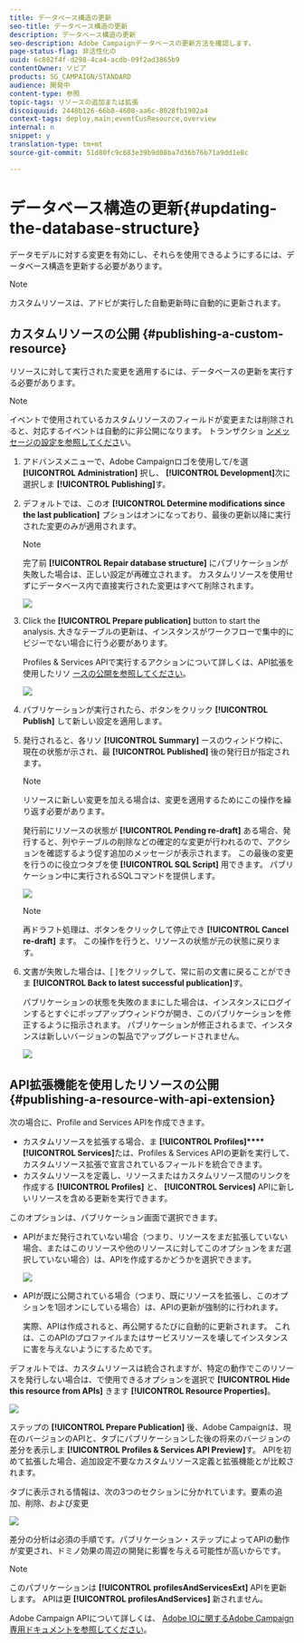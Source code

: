 ```yaml
---
title: データベース構造の更新
seo-title: データベース構造の更新
description: データベース構造の更新
seo-description: Adobe Campaignデータベースの更新方法を確認します。
page-status-flag: 非活性化の
uuid: 6c802f4f-d298-4ca4-acdb-09f2ad3865b9
contentOwner: ソビア
products: SG_CAMPAIGN/STANDARD
audience: 開発中
content-type: 参照
topic-tags: リソースの追加または拡張
discoiquuid: 2448b126-66b8-4608-aa6c-8028fb1902a4
context-tags: deploy,main;eventCusResource,overview
internal: n
snippet: y
translation-type: tm+mt
source-git-commit: 51d80fc9c683e39b9d08ba7d36b76b71a9dd1e8c

---
```



# データベース構造の更新{#updating-the-database-structure}

データモデルに対する変更を有効にし、それらを使用できるようにするには、データベース構造を更新する必要があります。

>[!NOTE]
>
>カスタムリソースは、アドビが実行した自動更新時に自動的に更新されます。

## カスタムリソースの公開 {#publishing-a-custom-resource}

リソースに対して実行された変更を適用するには、データベースの更新を実行する必要があります。

>[!NOTE]
>
>イベントで使用されているカスタムリソースのフィールドが変更または削除されると、対応するイベントは自動的に非公開になります。 トランザクショ [ンメッセージの設定を参照してくださ](../../administration/using/configuring-transactional-messaging.md)い。

1. アドバンスメニューで、Adobe Campaignロゴを使用して/を選 **[!UICONTROL Administration]** 択し、 **[!UICONTROL Development]**&#x200B;次に選択しま **[!UICONTROL Publishing]**&#x200B;す。
1. デフォルトでは、このオ **[!UICONTROL Determine modifications since the last publication]** プションはオンになっており、最後の更新以降に実行された変更のみが適用されます。

   >[!NOTE]
   >
   >完了前 **[!UICONTROL Repair database structure]** にパブリケーションが失敗した場合は、正しい設定が再確立されます。 カスタムリソースを使用せずにデータベース内で直接実行された変更はすべて削除されます。

   ![](assets/schema_extension_12.png)

1. Click the **[!UICONTROL Prepare publication]** button to start the analysis. 大きなテーブルの更新は、インスタンスがワークフローで集中的にビジーでない場合に行う必要があります。

   Profiles &amp; Services APIで実行するアクションについて詳しくは、API拡張を使用したリソ [ースの公開を参照してください](#publishing-a-resource-with-api-extension)。

   ![](assets/schema_extension_13.png)

1. パブリケーションが実行されたら、ボタンをクリック **[!UICONTROL Publish]** して新しい設定を適用します。
1. 発行されると、各リソ **[!UICONTROL Summary]** ースのウィンドウ枠に、現在の状態が示され、最 **[!UICONTROL Published]** 後の発行日が指定されます。

   >[!NOTE]
   >
   >リソースに新しい変更を加える場合は、変更を適用するためにこの操作を繰り返す必要があります。

   発行前にリソースの状態が **[!UICONTROL Pending re-draft]** ある場合、発行すると、列やテーブルの削除などの確定的な変更が行われるので、アクションを確認するよう促す追加のメッセージが表示されます。 この最後の変更を行うのに役立つタブを使 **[!UICONTROL SQL Script]** 用できます。 パブリケーション中に実行されるSQLコマンドを提供します。

   ![](assets/schema_extension_scriptsql.png)

   >[!NOTE]
   >
   >再ドラフト処理は、ボタンをクリックして停止でき **[!UICONTROL Cancel re-draft]** ます。 この操作を行うと、リソースの状態が元の状態に戻ります。

1. 文書が失敗した場合は、[ ]をクリックして、常に前の文書に戻ることができま **[!UICONTROL Back to latest successful publication]**&#x200B;す。

   パブリケーションの状態を失敗のままにした場合は、インスタンスにログインするとすぐにポップアップウィンドウが開き、このパブリケーションを修正するように指示されます。 パブリケーションが修正されるまで、インスタンスは新しいバージョンの製品でアップグレードされません。

   ![](assets/schema_extension_31.png)

## API拡張機能を使用したリソースの公開 {#publishing-a-resource-with-api-extension}

次の場合に、Profile and Services APIを作成できます。

* カスタムリソースを拡張する場合、ま **[!UICONTROL Profiles]****[!UICONTROL Services]**&#x200B;たは、Profiles &amp; Services APIの更新を実行して、カスタムリソース拡張で宣言されているフィールドを統合できます。
* カスタムリソースを定義し、リソースまたはカスタムリソース間のリンクを作成する **[!UICONTROL Profiles]** と、 **[!UICONTROL Services]** APIに新しいリソースを含める更新を実行できます。

このオプションは、パブリケーション画面で選択できます。

* APIがまだ発行されていない場合（つまり、リソースをまだ拡張していない場合、またはこのリソースや他のリソースに対してこのオプションをまだ選択していない場合）は、APIを作成するかどうかを選択できます。

   ![](assets/create-profile-and-services-api.png)

* APIが既に公開されている場合（つまり、既にリソースを拡張し、このオプションを1回オンにしている場合）は、APIの更新が強制的に行われます。

   実際、APIは作成されると、再公開するたびに自動的に更新されます。 これは、このAPIのプロファイルまたはサービスリソースを壊してインスタンスに害を与えないようにするためです。

デフォルトでは、カスタムリソースは統合されますが、特定の動作でこのリソースを発行しない場合は、で使用できるオプションを選択で **[!UICONTROL Hide this resource from APIs]** きます **[!UICONTROL Resource Properties]**。

![](assets/removefromextoption.png)

ステップの **[!UICONTROL Prepare Publication]** 後、Adobe Campaignは、現在のバージョンのAPIと、タブにパブリケーションした後の将来のバージョンの差分を表示しま **[!UICONTROL Profiles & Services API Preview]**&#x200B;す。 APIを初めて拡張した場合、追加設定不要なカスタムリソース定義と拡張機能とが比較されます。

タブに表示される情報は、次の3つのセクションに分かれています。要素の追加、削除、および変更

![](assets/extendpandsapi_diff.png)

差分の分析は必須の手順です。パブリケーション・ステップによってAPIの動作が変更され、ドミノ効果の周辺の開発に影響を与える可能性が高いからです。

>[!NOTE]
>
>このパブリケーションは **[!UICONTROL profilesAndServicesExt]** APIを更新します。 APIは更 **[!UICONTROL profilesAndServices]** 新されません。

Adobe Campaign APIについて詳しくは、 [Adobe IOに関するAdobe Campaign専用ドキュメントを参照してください](https://docs.campaign.adobe.com/doc/standard/en/adobeio.html)。
